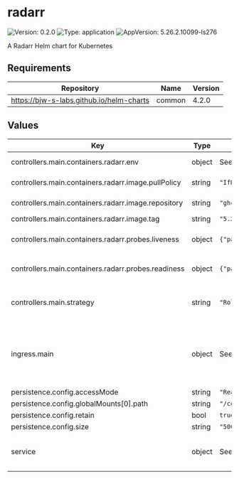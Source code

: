# radarr

![Version: 0.2.0](https://img.shields.io/badge/Version-0.2.0-informational?style=flat-square) ![Type: application](https://img.shields.io/badge/Type-application-informational?style=flat-square) ![AppVersion: 5.26.2.10099-ls276](https://img.shields.io/badge/AppVersion-5.26.2.10099--ls276-informational?style=flat-square)

A Radarr Helm chart for Kubernetes

## Requirements

| Repository | Name | Version |
|------------|------|---------|
| https://bjw-s-labs.github.io/helm-charts | common | 4.2.0 |

## Values

| Key | Type | Default | Description |
|-----|------|---------|-------------|
| controllers.main.containers.radarr.env | object | See [values.yaml](./values.yaml) | environment variables. |
| controllers.main.containers.radarr.image.pullPolicy | string | `"IfNotPresent"` | image pull policy |
| controllers.main.containers.radarr.image.repository | string | `"ghcr.io/linuxserver/radarr"` | image repository |
| controllers.main.containers.radarr.image.tag | string | `"5.26.2.10099-ls276"` | image tag |
| controllers.main.containers.radarr.probes.liveness | object | `{"path":"/ping","type":"HTTP"}` | Configures liveness probe |
| controllers.main.containers.radarr.probes.readiness | object | `{"path":"/ping","type":"HTTP"}` | Configures readiness probe |
| controllers.main.strategy | string | `"RollingUpdate"` | Set the controller upgrade strategy |
| ingress.main | object | See [values.yaml](./values.yaml) | Enable and configure ingress settings for the chart under this key. |
| persistence.config.accessMode | string | `"ReadWriteOnce"` |  |
| persistence.config.globalMounts[0].path | string | `"/config"` |  |
| persistence.config.retain | bool | `true` |  |
| persistence.config.size | string | `"500Mi"` |  |
| service | object | See [values.yaml](./values.yaml) | Configures service settings for the chart. |

